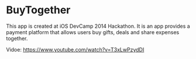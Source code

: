 BuyTogether
===========
This app is created at iOS DevCamp 2014 Hackathon. It is an app provides a payment platform that allows users buy gifts, deals and share expenses together.

Vidoe: https://www.youtube.com/watch?v=T3xLwPzydDI
